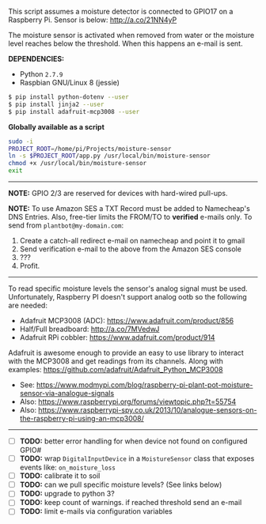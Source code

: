 This script assumes a moisture detector is connected to GPIO17 on a Raspberry Pi. Sensor is below:
http://a.co/21NN4yP

The moisture sensor is activated when removed from water or the moisture level reaches
below the threshold. When this happens an e-mail is sent.

**DEPENDENCIES:**
- Python `2.7.9`
- Raspbian GNU/Linux 8 (jessie)
```bash
$ pip install python-dotenv --user
$ pip install jinja2 --user
$ pip install adafruit-mcp3008 --user
```

**Globally available as a script**
```bash
sudo -i
PROJECT_ROOT=/home/pi/Projects/moisture-sensor
ln -s $PROJECT_ROOT/app.py /usr/local/bin/moisture-sensor
chmod +x /usr/local/bin/moisture-sensor
exit
```

--------------------

**NOTE:** GPIO 2/3 are reserved for devices with hard-wired pull-ups.

**NOTE:** To use Amazon SES a TXT Record must be added to Namecheap's DNS Entries. Also, free-tier limits the FROM/TO to **verified** e-mails only. To send from `plantbot@my-domain.com`:

1. Create a catch-all redirect e-mail on namecheap and point it to gmail
2. Send verification e-mail to the above from the Amazon SES console
3. ???
4. Profit.

--------------------

To read specific moisture levels the sensor's analog signal must be used. Unfortunately, Raspberry PI doesn't support analog ootb so the following are needed:
- Adafruit MCP3008 (ADC): https://www.adafruit.com/product/856
- Half/Full breadboard: http://a.co/7MVedwJ
- Adafruit RPi cobbler: https://www.adafruit.com/product/914

Adafruit is awesome enough to provide an easy to use library to interact with the MCP3008 and get readings from its channels. Along with examples:
https://github.com/adafruit/Adafruit_Python_MCP3008

- See: https://www.modmypi.com/blog/raspberry-pi-plant-pot-moisture-sensor-via-analogue-signals
- Also: https://www.raspberrypi.org/forums/viewtopic.php?t=55754
- Also: https://www.raspberrypi-spy.co.uk/2013/10/analogue-sensors-on-the-raspberry-pi-using-an-mcp3008/

--------------------

- [ ] **TODO:** better error handling for when device not found on configured GPIO#
- [ ] **TODO:** wrap `DigitalInputDevice` in a `MoistureSensor` class that exposes events like:
`on_moisture_loss`
- [ ] **TODO:** calibrate it to soil
- [ ] **TODO:** can we pull specific moisture levels? (See links below)
- [ ] **TODO:** upgrade to python 3?
- [ ] **TODO:** keep count of warnings. if reached threshold send an e-mail
- [ ] **TODO:** limit e-mails via configuration variables